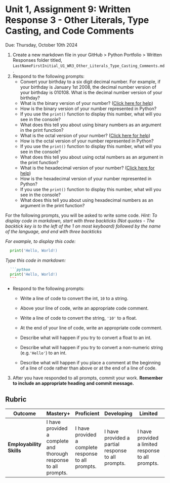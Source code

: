 # Unit 1, Assignment 9: Written Response 3 - Other Literals, Type Casting, and Code Comments
Due: Thursday, October 10th 2024

1. Create a new markdown file in your GitHub > Python Portfolio > Written Responses folder titled, `LastNameFirstInitial_U1_WR3_Other_Literals_Type_Casting_Comments.md`.
2. Respond to the following prompts:
    * Convert your birthday to a six digit decimal number.  For example, if your birthday is January 1st 2008, the decimal number version of your birthday is 010108.  What is the decimal number version of your birthday?
    * What is the binary version of your number? ([Click here for help](https://www.rapidtables.com/convert/number/base-converter.html))
    * How is the binary version of your number represented in Python?
    * If you use the `print()` function to display this number, what will you see in the console?
    * What does this tell you about using binary numbers as an argument in the print function?
    * What is the octal version of your number? ([Click here for help](https://www.rapidtables.com/convert/number/base-converter.html))
    * How is the octal version of your number represented in Python?
    * If you use the `print()` function to display this number, what will you see in the console?
    * What does this tell you about using octal numbers as an argument in the print function?
    * What is the hexadecimal version of your number? ([Click here for help](https://www.rapidtables.com/convert/number/base-converter.html))
    * How is the hexadecimal version of your number represented in Python?
    * If you use the `print()` function to display this number, what will you see in the console?
    * What does this tell you about using hexadecimal numbers as an argument in the print function?

For the following prompts, you will be asked to write some code.
*Hint: To display code in markdown, start with three backticks (Not quotes - The backtick key is to the left of the 1 on most keyboard) followed by the name of the language, and end with three backticks*

*For example, to display this code:*
```python
  print('Hello, World!)
```

*Type this code in markdown:*
````markdown
  ```python
  print('Hello, World!)
  ```
````
* Respond to the following prompts:
  * Write a line of code to convert the int, `10` to a string.
  * Above your line of code, write an appropriate code comment.
  * Write a line of code to convert the string, `'10'` to a float.
  * At the end of your line of code, write an appropriate code comment.

  * Describe what will happen if you try to convert a float to an int.
  * Describe what will happen if you try to convert a non-numeric string (e.g.`'Hello'`) to an int.
  * Describe what will happen if you place a comment at the beginning of a line of code rather than above or at the end of a line of code.
        
3.  After you have responded to all prompts, commit your work.  **Remember to include an appropriate heading and commit message.**

## Rubric

|Outcome|Mastery+|Proficient|Developing|Limited|Incomplete|
|---|---|---|---|---|---|
|**Employability Skills**|I have provided a complete and thorough response to all prompts.|I have provided a complete response to all prompts.|I have provided a partial response to all prompts.|I have provided a limited response to all prompts.|I have not yet provided a response to all prompts.|
